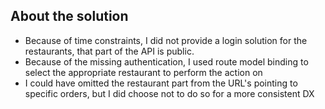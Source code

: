 ## About the solution

- Because of time constraints, I did not provide a login solution for the restaurants, that part of the API is public.
- Because of the missing authentication, I used route model binding to select the appropriate restaurant to perform the action on
- I could have omitted the restaurant part from the URL's pointing to specific orders, but I did choose not to do so for a more consistent DX 

